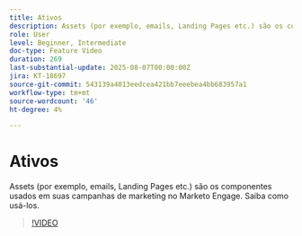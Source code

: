 ```yaml
---
title: Ativos
description: Assets (por exemplo, emails, Landing Pages etc.) são os componentes usados em suas campanhas de marketing no Marketo Engage. Saiba como usá-los.
role: User
level: Beginner, Intermediate
doc-type: Feature Video
duration: 269
last-substantial-update: 2025-08-07T00:00:00Z
jira: KT-18697
source-git-commit: 543139a4013eedcea421bb7eeebea4bb683957a1
workflow-type: tm+mt
source-wordcount: '46'
ht-degree: 4%

---
```



# Ativos

Assets (por exemplo, emails, Landing Pages etc.) são os componentes usados em suas campanhas de marketing no Marketo Engage. Saiba como usá-los.

>[!VIDEO](https://video.tv.adobe.com/v/3470558/?learn=on&enablevpops)
